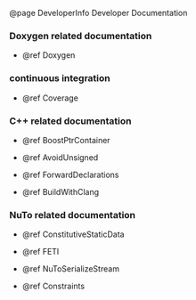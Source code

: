 @page DeveloperInfo Developer Documentation

### Doxygen related documentation

* @ref Doxygen

### continuous integration

* @ref Coverage

### C++ related documentation

* @ref BoostPtrContainer

* @ref AvoidUnsigned

* @ref ForwardDeclarations

* @ref BuildWithClang

### NuTo related documentation

* @ref ConstitutiveStaticData

* @ref FETI

* @ref NuToSerializeStream

* @ref Constraints
